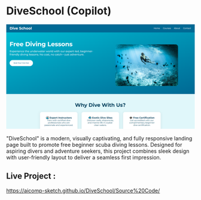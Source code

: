 # DiveSchool (Copilot)

![My Screenshot](Images/Image1.PNG)

"DiveSchool" is a modern, visually captivating, and fully responsive landing page built to promote free beginner scuba diving lessons. Designed for aspiring divers and adventure seekers, this project combines sleek design with user-friendly layout to deliver a seamless first impression.

## Live Project :
https://aicomp-sketch.github.io/DiveSchool/Source%20Code/
